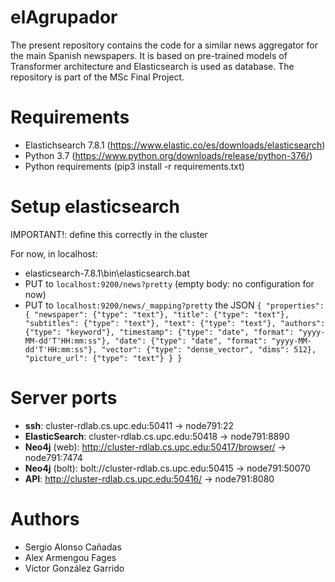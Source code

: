 # elAgrupador
The present repository contains the code for a similar news aggregator for the main Spanish newspapers. It is based on pre-trained models of Transformer architecture and Elasticsearch is used as database. The repository is part of the MSc Final Project.

# Requirements
- Elastichsearch 7.8.1 (https://www.elastic.co/es/downloads/elasticsearch)
- Python 3.7 (https://www.python.org/downloads/release/python-376/)
- Python requirements (pip3 install -r requirements.txt)

# Setup elasticsearch
IMPORTANT!: define this correctly in the cluster

For now, in localhost:
- elasticsearch-7.8.1\bin\elasticsearch.bat
- PUT to  `localhost:9200/news?pretty` (empty body: no configuration for now)
- PUT to `localhost:9200/news/_mapping?pretty` the JSON `{
    "properties": {
        "newspaper": {"type": "text"},
        "title": {"type": "text"},
        "subtitles": {"type": "text"},
        "text": {"type": "text"},
        "authors": {"type": "keyword"},
        "timestamp": {"type": "date", "format": "yyyy-MM-dd'T'HH:mm:ss"},
        "date": {"type": "date", "format": "yyyy-MM-dd'T'HH:mm:ss"},
        "vector": {"type": "dense_vector", "dims": 512},
        "picture_url": {"type": "text"}
   }
}`

# Server ports
 - **ssh**: cluster-rdlab.cs.upc.edu:50411 -> node791:22
 - **ElasticSearch**: cluster-rdlab.cs.upc.edu:50418 -> node791:8890
 - **Neo4j** (web): http://cluster-rdlab.cs.upc.edu:50417/browser/ -> node791:7474
 - **Neo4j** (bolt): bolt://cluster-rdlab.cs.upc.edu:50415 -> node791:50070
 - **API**: http://cluster-rdlab.cs.upc.edu:50416/ -> node791:8080
# Authors

- Sergio Alonso Cañadas
- Alex Armengou Fages
- Víctor González Garrido
